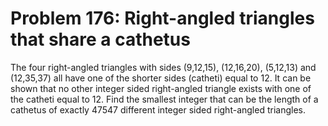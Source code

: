 # Problem 176: Right-angled triangles that share a cathetus
The four right-angled triangles with sides (9,12,15), (12,16,20),
(5,12,13) and (12,35,37) all have one of the shorter sides (catheti)
equal to 12. It can be shown that no other integer sided right-angled
triangle exists with one of the catheti equal to 12. Find the smallest
integer that can be the length of a cathetus of exactly 47547 different
integer sided right-angled triangles.
